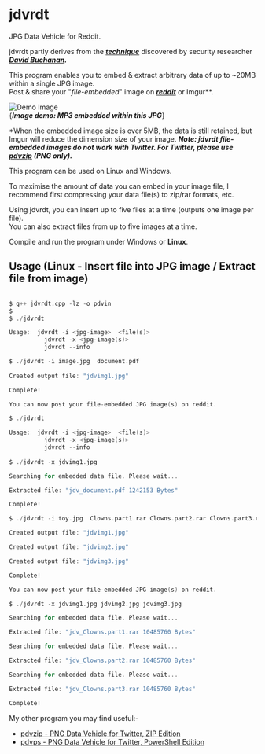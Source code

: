 # jdvrdt

JPG Data Vehicle for Reddit. 

jdvrdt partly derives from the ***[technique](https://www.vice.com/en/article/bj4wxm/tiny-picture-twitter-complete-works-of-shakespeare-steganography)*** discovered by security researcher ***[David Buchanan](https://www.da.vidbuchanan.co.uk/).*** 

This program enables you to embed & extract arbitrary data of up to ~20MB within a single JPG image.  
Post & share your "*file-embedded*" image on ***[reddit](https://www.reddit.com/)*** or Imgur**. 

![Demo Image](https://github.com/CleasbyCode/jdvrdt/blob/main/demo_image/demo.jpg)  
{***Image demo: MP3 embedded within this JPG***} 

*When the embedded image size is over 5MB, the data is still retained, but Imgur will reduce the dimension size of your image.
***Note: jdvrdt file-embedded images do not work with Twitter.  For Twitter, please use [pdvzip](https://github.com/CleasbyCode/pdvzip) (PNG only).***

This program can be used on Linux and Windows.
 
To maximise the amount of data you can embed in your image file, I recommend first compressing your 
data file(s) to zip/rar formats, etc.  

Using jdvrdt, you can insert up to five files at a time (outputs one image per file).  
You can also extract files from up to five images at a time.

Compile and run the program under Windows or **Linux**.

## Usage (Linux - Insert file into JPG image / Extract file from image)

```c

$ g++ jdvrdt.cpp -lz -o pdvin
$
$ ./jdvrdt 

Usage:  jdvrdt -i <jpg-image>  <file(s)>  
	      jdvrdt -x <jpg-image(s)>  
	      jdvrdt --info

$ ./jdvrdt -i image.jpg  document.pdf
  
Created output file: "jdvimg1.jpg"  

Complete!  

You can now post your file-embedded JPG image(s) on reddit.  

$ ./jdvrdt

Usage:  jdvrdt -i <jpg-image>  <file(s)>  
	      jdvrdt -x <jpg-image(s)>  
	      jdvrdt --info
        
$ ./jdvrdt -x jdvimg1.jpg

Searching for embedded data file. Please wait...

Extracted file: "jdv_document.pdf 1242153 Bytes"

Complete!  

$ ./jdvrdt -i toy.jpg  Clowns.part1.rar Clowns.part2.rar Clowns.part3.rar 

Created output file: "jdvimg1.jpg"

Created output file: "jdvimg2.jpg"

Created output file: "jdvimg3.jpg"

Complete!

You can now post your file-embedded JPG image(s) on reddit.  

$ ./jdvrdt -x jdvimg1.jpg jdvimg2.jpg jdvimg3.jpg  

Searching for embedded data file. Please wait...

Extracted file: "jdv_Clowns.part1.rar 10485760 Bytes"

Searching for embedded data file. Please wait...

Extracted file: "jdv_Clowns.part2.rar 10485760 Bytes"

Searching for embedded data file. Please wait...

Extracted file: "jdv_Clowns.part3.rar 10485760 Bytes"

Complete!

```

My other program you may find useful:-  

* [pdvzip - PNG Data Vehicle for Twitter, ZIP Edition](https://github.com/CleasbyCode/pdvzip)  
* [pdvps - PNG Data Vehicle for Twitter, PowerShell Edition](https://github.com/CleasbyCode/pdvps)   

##


